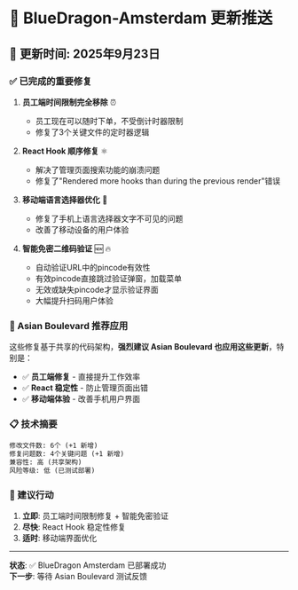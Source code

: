 # 🚀 BlueDragon-Amsterdam 更新推送

## 📅 更新时间: 2025年9月23日

### ✅ 已完成的重要修复

1. **员工端时间限制完全移除** ⏰
   - 员工现在可以随时下单，不受倒计时器限制
   - 修复了3个关键文件的定时器逻辑

2. **React Hook 顺序修复** ⚛️
   - 解决了管理页面搜索功能的崩溃问题
   - 修复了"Rendered more hooks than during the previous render"错误

3. **移动端语言选择器优化** 📱
   - 修复了手机上语言选择器文字不可见的问题
   - 改善了移动设备的用户体验

4. **智能免密二维码验证** 🆕 🔥
   - 自动验证URL中的pincode有效性
   - 有效pincode直接跳过验证弹窗，加载菜单
   - 无效或缺失pincode才显示验证界面
   - 大幅提升扫码用户体验

### 🔄 Asian Boulevard 推荐应用

这些修复基于共享的代码架构，**强烈建议 Asian Boulevard 也应用这些更新**，特别是：

- ✅ **员工端修复** - 直接提升工作效率
- ✅ **React 稳定性** - 防止管理页面出错
- ✅ **移动端体验** - 改善手机用户界面

### 📋 技术摘要

```txt
修改文件数: 6个 (+1 新增)
修复问题数: 4个关键问题 (+1 新增)
兼容性: 高 (共享架构)
风险等级: 低 (已测试部署)
```

### 🎯 建议行动

1. **立即**: 员工端时间限制修复 + 智能免密验证
2. **尽快**: React Hook 稳定性修复  
3. **适时**: 移动端界面优化

---
**状态**: ✅ BlueDragon Amsterdam 已部署成功  
**下一步**: 等待 Asian Boulevard 测试反馈